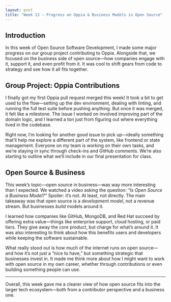 ```yaml
---
layout: post
title: "Week 13 – Progress on Oppia & Business Models in Open Source"
---
```


## Introduction

In this week of Open Source Software Development, I made some major progress on our group project contributing to Oppia. Alongside that, we focused on the business side of open source—how companies engage with it, support it, and even profit from it. It was cool to shift gears from code to strategy and see how it all fits together.

## Group Project: Oppia Contributions

I finally got my first Oppia pull request merged this week! It took a bit to get used to the flow—setting up the dev environment, dealing with linting, and running the full test suite before pushing anything. But once it was merged, it felt like a milestone. The issue I worked on involved improving part of the domain logic, and I learned a ton just from figuring out where everything lived in the codebase.

Right now, I’m looking for another good issue to pick up—ideally something that’ll help me explore a different part of the system, like frontend or state management. Everyone on my team is working on their own tasks, and we’re staying in sync through check-ins and GitHub comments. We’re also starting to outline what we’ll include in our final presentation for class.

## Open Source & Business

This week’s topic—open source in business—was way more interesting than I expected. We watched a video asking the question: _“Is Open Source a Business Model?”_ Spoiler: it’s not. At least, not directly. The main takeaway was that open source is a *development model*, not a revenue stream. But businesses *build* models around it.

I learned how companies like GitHub, MongoDB, and Red Hat succeed by offering extra value—things like enterprise support, cloud hosting, or paid tiers. They give away the core product, but charge for what’s around it. It was also interesting to think about how this benefits users and developers while keeping the software sustainable.

What really stood out is how much of the internet runs on open source—and how it’s not just a “nice to have,” but something strategic that businesses invest in. It made me think more about how I might want to work with open source in my own career, whether through contributions or even building something people can use.

---

Overall, this week gave me a clearer view of how open source fits into the larger tech ecosystem—both from a contributor perspective and a business one.

